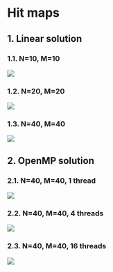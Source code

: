 # Hit maps 
## 1. Linear solution
### 1.1. N=10, M=10
<img src="../build/output/figures/linear_10_10.png">

### 1.2. N=20, M=20
<img src="../build/output/figures/linear_10_10.png">

### 1.3. N=40, M=40
<img src="../build/output/figures/linear_20_20.png">

## 2. OpenMP solution
### 2.1. N=40, M=40, 1 thread
<img src="../build/output/figures/openmp_40_40_TN1.png">

### 2.2. N=40, M=40, 4 threads
<img src="../build/output/figures/openmp_40_40_TN1.png">

### 2.3. N=40, M=40, 16 threads
<img src="../build/output/figures/openmp_40_40_TN1.png">